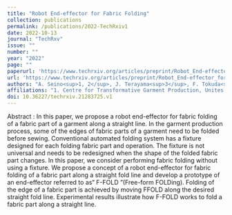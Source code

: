 ```yaml
---
title: "Robot End-effector for Fabric Folding"
collection: publications
permalink: /publications/2022-TechRxiv1
date: 2022-10-13
journal: "TechRxv"
issue: ""
number: ""
year: "2022"
page: ""
paperurl: 'https://www.techrxiv.org/articles/preprint/Robot_End-effector_for_Fabric_Folding/21283725'
url: 'https://www.techrxiv.org/articles/preprint/Robot_End-effector_for_Fabric_Folding/21283725'
authors: "A. Seino<sup>1, 2</sup>, J. Terayama<sup>3</sup>, F. Tokuda<sup>1, 2</sup>, A. Kobayashi<sup>1, 2</sup>, K. Kosuge<sup>4</sup>"
affiliations: "1. Centre for Transformative Garment Production, Unites 1215 to 1220, 12/F, Building 19W, SPX1, Hong Kong Schience Park, Pak Shek Kok, N. T., Hong Kong SAR <br> 2. Department of Electrical and Electronic Engineering, The University of Hong Kong, Hong Kong SAR <br> 3. School of Engineering, Tohoku University, 6-6-01 Aobra Aramaki, Aoba-ku, Sendai, Miyagi, 980-8579, Japan <br> 4. Director of the JC STEM Lab of Robotics forSoft Materials, Department of Electrical and Electronic Engineering, Faculty of Engineering, The University of Hong Kong, Hong Kong SAR <br>"
doi: 10.36227/techrxiv.21283725.v1
---
```

Abstract
:	In this paper, we propose a robot end-effector for fabric folding of a fabric part of a garment along a straight line. In the garment production process, some of the edges of fabric parts of a garment need to be folded before sewing. Conventional automated folding system has a fixture designed for each folding fabric part and operation. The fixture is not universal and needs to be redesigned when the shape of the folded fabric part changes. In this paper, we consider performing fabric folding without using a fixture. We propose a concept of a robot end-effector for fabric folding of a fabric part along a straight fold line and develop a prototype of an end-effector referred to as“ F-FOLD ”(Free-form FOLDing). Folding of the edge of a fabric part is achieved by moving FFOLD along the desired straight fold line. Experimental results illustrate how F-FOLD works to fold a fabric part along a straight line.